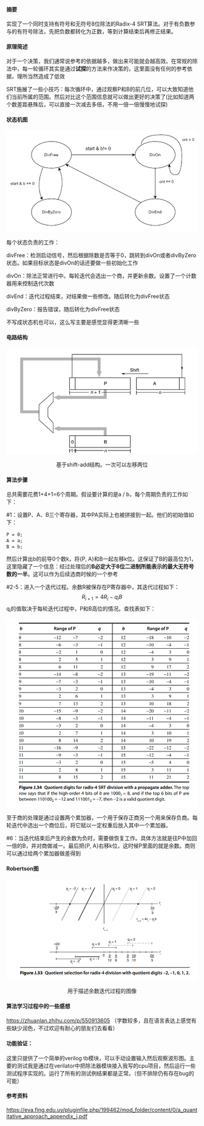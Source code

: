#### **摘要**

实现了一个同时支持有符号和无符号8位除法的Radix-4 SRT算法。对于有负数参与的有符号除法，先把负数都转化为正数，等到计算结束后再修正结果。

#### 原理简述

对于一个决策，我们通常说参考的依据越多，做出来可能就会越高效。在常规的除法中，每一轮循环其实是通过**试探**的方法来作决策的，这里面没有任何的参考依据，理所当然造成了低效

SRT施展了一些小技巧：每次循环中，通过观察P和B的前几位，可以大致知道他们当前所属的范围。然后对比这个范围信息就可以做出更好的决策了(比如知道两个数差距悬殊后，可以直接一次减去多倍，不用一倍一倍慢慢地试探)

#### 状态机图

![fsm](images/fsm.png)

每个状态负责的工作：

divFree：检测启动信号，然后根据除数是否等于0，跳转到divOn或者divByZero状态。如果目标状态是divOn的话还要做一些初始化工作

divOn：除法正常进行中。每轮迭代会选出一个商，并更新余数。设置了一个计数器用来控制迭代次数

divEnd：迭代过程结束，对结果做一些修改。随后转化为divFree状态

divByZero：报告错误，随后转化为divFree状态

不写成状态机也可以，这么写主要是感觉显得更清晰一些

#### 电路结构

![structure](images/structure.png)

<center>基于shift-add结构。一次可以左移两位</center>

#### 算法步骤

总共需要花费1+4+1=6个周期。假设要计算的是a / b，每个周期负责的工作如下：

#1：设置P、A、B三个寄存器，其中PA实际上也被拼接到一起。他们的初始值如下：

```
P = 0; 
A = a;
B = b;
```

然后计算出b的前导0个数k，将{P, A}和B一起左移k位。这保证了B的最高位为1，这里隐藏了一个信息：经过处理后的**B必定大于8位二进制所能表示的最大无符号数的一半**。这可以作为后续选商时候的一个参考

#2-5：进入一个迭代过程。余数R被保存在P寄存器中，其迭代过程如下：
$$
R_{i+1} = 4R_{i} - q_iB
$$
q<sub>i</sub>的值取决于每轮迭代过程中，P和B高位的情况。查找表如下：

![table](images/table.png)

至于商的处理是通过设置两个累加器，一个用于保存正商另一个用来保存负商。每轮迭代中选出一个商位后，将它赋以一定权重后放入其中一个累加器。

#6：当迭代结束后产生的余数为负时，需要做恢复工作。具体方法就是往P中加回一倍的B，并对商做减一。最后把{P, A}右移k位，这时候P里面的就是余数。商则可以通过给两个累加器做差得到

#### Robertson图

![Robertson](images/Robertson.png)

<center>用于描述余数迭代过程的图像</center>

#### 算法学习过程中的一些感想

https://zhuanlan.zhihu.com/p/550913605 （字数较多，且在语言表达上感觉有些缺少润色，不过欢迎有耐心的朋友们去看看）

#### 功能验证：

这里只提供了一个简单的verilog tb模块，可以手动设置输入然后观察波形图。主要的测试我是通过在verilator中把除法器模块接入我写的cpu项目，然后运行一些测试程序实现的。运行了所有的测试例结果都是正常。（但不排除仍有存在bug的可能）

#### 参考资料

https://eva.fing.edu.uy/pluginfile.php/199462/mod_folder/content/0/a_quantitative_approach_appendix_j.pdf